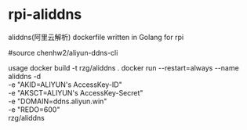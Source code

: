 # rpi-aliddns
aliddns(阿里云解析) dockerfile written in Golang for rpi

#source
chenhw2/aliyun-ddns-cli 

usage
docker build -t rzg/aliddns .
docker run --restart=always --name aliddns -d \
    -e "AKID=ALIYUN's AccessKey-ID" \
    -e "AKSCT=ALIYUN's AccessKey-Secret" \
    -e "DOMAIN=ddns.aliyun.win" \
    -e "REDO=600" \
    rzg/aliddns
